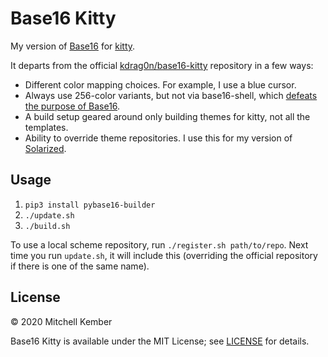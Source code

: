 # Base16 Kitty

My version of [Base16][] for [kitty][].

It departs from the official [kdrag0n/base16-kitty][] repository in a few ways:

- Different color mapping choices. For example, I use a blue cursor.
- Always use 256-color variants, but not via base16-shell, which [defeats the purpose of Base16][issue].
- A build setup geared around only building themes for kitty, not all the templates.
- Ability to override theme repositories. I use this for my version of [Solarized][].

## Usage

1. `pip3 install pybase16-builder`
2. `./update.sh`
3. `./build.sh`

To use a local scheme repository, run `./register.sh path/to/repo`. Next time you run `update.sh`, it will include this (overriding the official repository if there is one of the same name).

## License

© 2020 Mitchell Kember

Base16 Kitty is available under the MIT License; see [LICENSE](LICENSE.md) for details.

[Base16]: https://github.com/chriskempson/base16
[kitty]: https://sw.kovidgoyal.net/kitty/
[kdrag0n/base16-kitty]: https://github.com/kdrag0n/base16-kitty
[Solarized]: https://github.com/mk12/base16-solarized-scheme
[issue]: https://github.com/chriskempson/base16/issues/174
[pybase16-builder]: https://github.com/InspectorMustache/base16-builder-python
